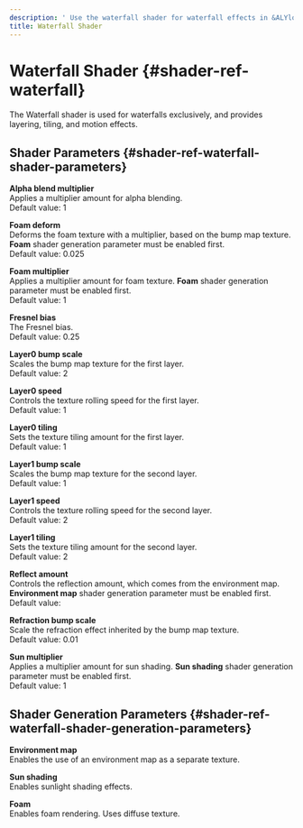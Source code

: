```yaml
---
description: ' Use the waterfall shader for waterfall effects in &ALYlong;. '
title: Waterfall Shader
---
```

# Waterfall Shader {#shader-ref-waterfall}

The Waterfall shader is used for waterfalls exclusively, and provides layering, tiling, and motion effects\.

## Shader Parameters {#shader-ref-waterfall-shader-parameters}

**Alpha blend multiplier**  
Applies a multiplier amount for alpha blending\.  
Default value: 1

**Foam deform**  
Deforms the foam texture with a multiplier, based on the bump map texture\. **Foam** shader generation parameter must be enabled first\.  
Default value: 0\.025

**Foam multiplier**  
Applies a multiplier amount for foam texture\. **Foam** shader generation parameter must be enabled first\.  
Default value: 1

**Fresnel bias**  
The Fresnel bias\.  
Default value: 0\.25

**Layer0 bump scale**  
Scales the bump map texture for the first layer\.  
Default value: 2

**Layer0 speed**  
Controls the texture rolling speed for the first layer\.  
Default value: 1

**Layer0 tiling**  
Sets the texture tiling amount for the first layer\.  
Default value: 1

**Layer1 bump scale**  
Scales the bump map texture for the second layer\.  
Default value: 1

**Layer1 speed**  
Controls the texture rolling speed for the second layer\.  
Default value: 2

**Layer1 tiling**  
Sets the texture tiling amount for the second layer\.  
Default value: 2

**Reflect amount**  
Controls the reflection amount, which comes from the environment map\. **Environment map** shader generation parameter must be enabled first\.  
Default value: 

**Refraction bump scale**  
Scale the refraction effect inherited by the bump map texture\.  
Default value: 0\.01

**Sun multiplier**  
Applies a multiplier amount for sun shading\. **Sun shading** shader generation parameter must be enabled first\.  
Default value: 1

## Shader Generation Parameters {#shader-ref-waterfall-shader-generation-parameters}

**Environment map**  
Enables the use of an environment map as a separate texture\.

**Sun shading**  
Enables sunlight shading effects\.

**Foam**  
Enables foam rendering\. Uses diffuse texture\.